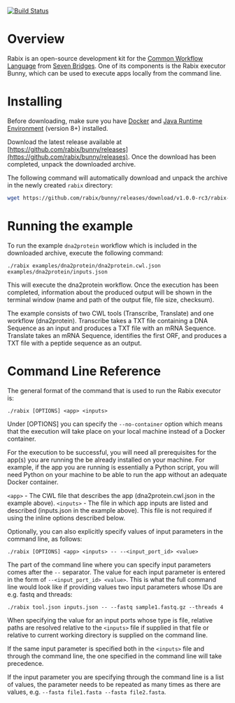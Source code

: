 [![Build Status](https://travis-ci.org/rabix/bunny.svg?branch=master)](https://travis-ci.org/rabix/bunny)


# Overview

Rabix is an open-source development kit for the [Common Workflow Language](http://www.commonwl.org/) from [Seven Bridges](https://sbgenomics.com). 
One of its components is the Rabix executor Bunny, which can be used to execute apps locally from the command line.


# Installing

Before downloading, make sure you have [Docker](https://docs.docker.com/engine/installation/) and [Java Runtime Environment](http://www.oracle.com/technetwork/java/javase/downloads/index.html) (version 8+) installed.

Download the latest release available at [https://github.com/rabix/bunny/releases](https://github.com/rabix/bunny/releases).
Once the download has been completed, unpack the downloaded archive.

The following command will automatically download and unpack the archive in the newly created `rabix` directory:

```sh
wget https://github.com/rabix/bunny/releases/download/v1.0.0-rc3/rabix-1.0.0-rc3.tar.gz && tar -xvf rabix-1.0.0-rc3.tar.gz
```


# Running the example

To run the example `dna2protein` workflow which is included in the downloaded archive, execute the following command:

```
./rabix examples/dna2protein/dna2protein.cwl.json examples/dna2protein/inputs.json
```

This will execute the dna2protein workflow. Once the execution has been completed, information about the produced output will be shown in the terminal window (name and path of the output file, file size, checksum).

The example consists of two CWL tools (Transcribe, Translate) and one workflow (dna2protein). Transcribe takes a TXT file containing a DNA Sequence as an input and produces a TXT file with an mRNA Sequence. Translate takes an mRNA Sequence, identifies the first ORF, and produces a TXT file with a peptide sequence as an output.


# Command Line Reference
The general format of the command that is used to run the Rabix executor is:

```
./rabix [OPTIONS] <app> <inputs>
```

Under [OPTIONS] you can specify the `--no-container` option which means that the execution will take place on your local machine instead of a Docker container.

For the execution to be successful, you will need all prerequisites for the app(s) you are running the be already installed on your machine. For example, if the app you are running is essentially a Python script, you will need Python on your machine to be able to run the app without an adequate Docker container.

`<app>` - The CWL file that describes the app (dna2protein.cwl.json in the example above).
`<inputs>` - The file in which app inputs are listed and described (inputs.json in the example above). This file is not required if using the inline options described below.

Optionally, you can also explicitly specify values of input parameters in the command line, as follows:

```
./rabix [OPTIONS] <app> <inputs> -- --<input_port_id> <value>
```

The part of the command line where you can specify input parameters comes after the `--` separator. The value for each input parameter is entered in the form of `--<input_port_id> <value>`.
This is what the full command line would look like if providing values two input parameters whose IDs are e.g. fastq and threads:

```
./rabix tool.json inputs.json -- --fastq sample1.fastq.gz --threads 4
```

When specifying the value for an input ports whose type is file, relative paths are resolved relative to the `<inputs>` file if supplied in that file or relative to current working directory is supplied on the command line.

If the same input parameter is specified both in the `<inputs>` file and through the command line, the one specified in the command line will take precedence.

If the input parameter you are specifying through the command line is a list of values, the parameter needs to be repeated as many times as there are values, e.g. `--fasta file1.fasta --fasta file2.fasta`.

